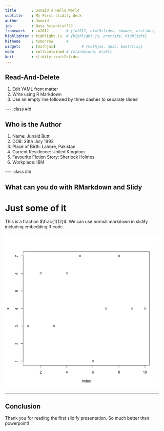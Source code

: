 ```yaml
---
title       : Junaid's Hello World
subtitle    : My First slidify deck
author      : Junaid
job         : Data Scientist???
framework   : io2012        # {io2012, html5slides, shower, dzslides, ...}
highlighter : highlight.js  # {highlight.js, prettify, highlight}
hitheme     : tomorrow      # 
widgets     : [mathjax]            # {mathjax, quiz, bootstrap}
mode        : selfcontained # {standalone, draft}
knit        : slidify::knit2slides
---
```


## Read-And-Delete

1. Edit YAML front matter
2. Write using R Markdown
3. Use an empty line followed by three dashes to separate slides!

--- .class #id 

## Who is the Author

1. Name: Junaid Butt
2. DOB: 28th July 1993
3. Place of Birth: Lahore, Pakistan
4. Current Residence: United Kingdom
5. Favourite Fiction Story: Sherlock Holmes
6. Workplace: IBM

--- .class #id

## What can you do with RMarkdown and Slidy
# Just some of it

This is a fraction $\frac{1}{2}$. We can use normal markdown in slidify including embedding R code.

![plot of chunk unnamed-chunk-1](figure/unnamed-chunk-1-1.png)

--- 

## Conclusion

Thank you for reading the first slidify presentation. So much better than powerpoint!



